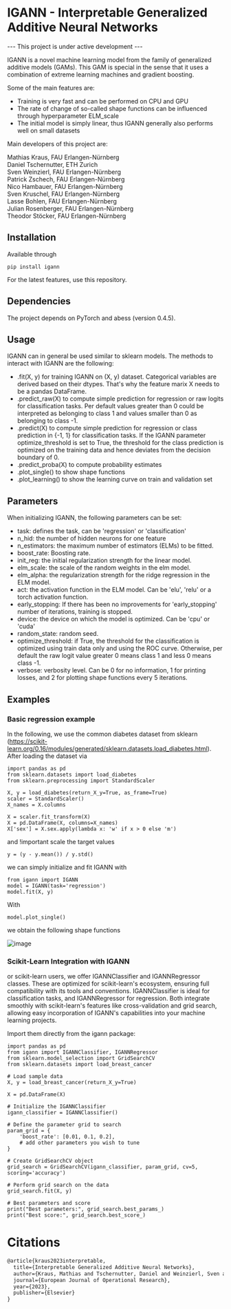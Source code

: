 # IGANN - Interpretable Generalized Additive Neural Networks

--- This project is under active development ---

IGANN is a novel machine learning model from the family of generalized additive models (GAMs). This GAM is special in the sense that it uses a combination of extreme learning machines and gradient boosting.

Some of the main features are:
- Training is very fast and can be performed on CPU and GPU  
- The rate of change of so-called shape functions can be influenced through hyperparameter ELM_scale  
- The initial model is simply linear, thus IGANN generally also performs well on small datasets  

Main developers of this project are:

Mathias Kraus, FAU Erlangen-Nürnberg  
Daniel Tschernutter, ETH Zurich  
Sven Weinzierl, FAU Erlangen-Nürnberg  
Patrick Zschech, FAU Erlangen-Nürnberg  
Nico Hambauer, FAU Erlangen-Nürnberg  
Sven Kruschel, FAU Erlangen-Nürnberg  
Lasse Bohlen, FAU Erlangen-Nürnberg  
Julian Rosenberger, FAU Erlangen-Nürnberg  
Theodor Stöcker, FAU Erlangen-Nürnberg

## Installation

Available through 
```
pip install igann
```
For the latest features, use this repository.

## Dependencies

The project depends on PyTorch and abess (version 0.4.5).

## Usage

IGANN can in general be used similar to sklearn models. The methods to interact with IGANN are the following:
- .fit(X, y) for training IGANN on (X, y) dataset. Categorical variables are derived based on their dtypes. That's why the feature marix X needs to be a pandas DataFrame.
- .predict_raw(X) to compute simple prediction for regression or raw logits for classification tasks. Per default values greater than 0 could be interpreted as belonging to class 1 and values smaller than 0 as belonging to class -1. 
- .predict(X) to compute simple prediction for regression or class prediction in {-1, 1} for classification tasks. If the IGANN parameter optimize_threshold is set to True, the threshold for the class prediction is optimized on the training data and hence deviates from the decision boundary of 0.
- .predict_proba(X) to compute probability estimates
- .plot_single() to show shape functions
- .plot_learning() to show the learning curve on train and validation set


## Parameters

When initializing IGANN, the following parameters can be set:
- task: defines the task, can be 'regression' or 'classification'
- n_hid: the number of hidden neurons for one feature
- n_estimators: the maximum number of estimators (ELMs) to be fitted.
- boost_rate: Boosting rate.
- init_reg: the initial regularization strength for the linear model.
- elm_scale: the scale of the random weights in the elm model.
- elm_alpha: the regularization strength for the ridge regression in the ELM model.
- act: the activation function in the ELM model. Can be 'elu', 'relu' or a torch activation function.
- early_stopping: If there has been no improvements for 'early_stopping' number of iterations, training is stopped.
- device: the device on which the model is optimized. Can be 'cpu' or 'cuda'
- random_state: random seed.
- optimize_threshold: if True, the threshold for the classification is optimized using train data only and using the ROC curve. Otherwise, per default the raw logit value greater 0 means class 1 and less 0 means class -1.
- verbose: verbosity level. Can be 0 for no information, 1 for printing losses, and 2 for plotting shape functions every 5 iterations.

## Examples
### Basic regression example

In the following, we use the common diabetes dataset from sklearn (https://scikit-learn.org/0.16/modules/generated/sklearn.datasets.load_diabetes.html). After loading the dataset via


```
import pandas as pd
from sklearn.datasets import load_diabetes
from sklearn.preprocessing import StandardScaler

X, y = load_diabetes(return_X_y=True, as_frame=True)
scaler = StandardScaler()
X_names = X.columns

X = scaler.fit_transform(X)
X = pd.DataFrame(X, columns=X_names)
X['sex'] = X.sex.apply(lambda x: 'w' if x > 0 else 'm')
```
and !important scale the target values

```
y = (y - y.mean()) / y.std()
```

we can simply initialize and fit IGANN with
```
from igann import IGANN
model = IGANN(task='regression')
model.fit(X, y)
```

With 
```
model.plot_single()
```
we obtain the following shape functions

![image](https://github.com/MathiasKraus/igann/assets/15181429/9c0607a9-f4ac-4515-b098-22500aef147b)

### Scikit-Learn Integration with IGANN

or scikit-learn users, we offer IGANNClassifier and IGANNRegressor classes. These are optimized for scikit-learn's ecosystem, ensuring full compatibility with its tools and conventions. IGANNClassifier is ideal for classification tasks, and IGANNRegressor for regression. Both integrate smoothly with scikit-learn's features like cross-validation and grid search, allowing easy incorporation of IGANN's capabilities into your machine learning projects.

Import them directly from the igann package:
```
import pandas as pd
from igann import IGANNClassifier, IGANNRegressor
from sklearn.model_selection import GridSearchCV
from sklearn.datasets import load_breast_cancer

# Load sample data
X, y = load_breast_cancer(return_X_y=True)

X = pd.DataFrame(X)

# Initialize the IGANNClassifier
igann_classifier = IGANNClassifier()

# Define the parameter grid to search
param_grid = {
    'boost_rate': [0.01, 0.1, 0.2],
    # add other parameters you wish to tune
}

# Create GridSearchCV object
grid_search = GridSearchCV(igann_classifier, param_grid, cv=5, scoring='accuracy')

# Perform grid search on the data
grid_search.fit(X, y)

# Best parameters and score
print("Best parameters:", grid_search.best_params_)
print("Best score:", grid_search.best_score_)
```

# Citations
```latex
@article{kraus2023interpretable,
  title={Interpretable Generalized Additive Neural Networks},
  author={Kraus, Mathias and Tschernutter, Daniel and Weinzierl, Sven and Zschech, Patrick},
  journal={European Journal of Operational Research},
  year={2023},
  publisher={Elsevier}
}
```




